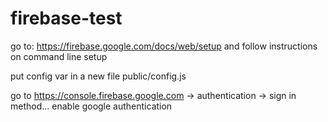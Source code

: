 # firebase-test

go to: https://firebase.google.com/docs/web/setup and follow instructions on command line setup

put config var in a new file public/config.js

go to https://console.firebase.google.com -> authentication -> sign in method... enable google authentication

